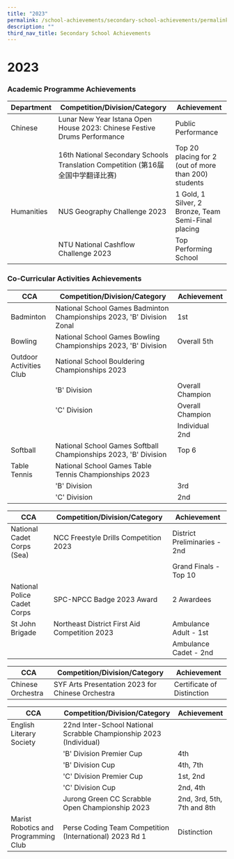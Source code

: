 ```yaml
---
title: "2023"
permalink: /school-achievements/secondary-school-achievements/permalink/
description: ""
third_nav_title: Secondary School Achievements
---
```

# 2023

### Academic Programme Achievements



| Department | Competition/Division/Category | Achievement |
| -------- | -------- | -------- |
| Chinese     | Lunar New Year Istana Open House 2023: Chinese Festive Drums Performance     | Public Performance    |
|  | 16th National Secondary Schools Translation Competition                     (第16届全国中学翻译比赛)    | Top 20 placing for 2 (out of more than 200) students    |
| Humanities     | NUS Geography Challenge 2023     | 1 Gold, 1 Silver, 2 Bronze, Team Semi-Final placing    |
|  | NTU National Cashflow Challenge 2023  | Top Performing School    |


### Co-Curricular Activities Achievements



| CCA | Competition/Division/Category | Achievement |
| -------- | -------- | -------- |
| Badminton     | National School Games Badminton Championships 2023, 'B' Division Zonal    | 1st     |
| Bowling     | National School Games Bowling Championships 2023, 'B' Division    | Overall 5th     |
| Outdoor Activities Club     | National School Bouldering Championships 2023    |    |
|      | 'B' Division     | Overall Champion     |
|      | 'C' Division     | Overall Champion | 
|      |                        | Individual 2nd     |
| Softball     | National School Games Softball Championships 2023, 'B' Division  | Top 6     |
| Table Tennis     | National School Games Table Tennis Championships 2023  |     |
|      | 'B' Division     | 3rd     |
|      | 'C' Division     | 2nd |



| CCA | Competition/Division/Category | Achievement |
| -------- | -------- | -------- |
| National Cadet Corps (Sea)     | NCC Freestyle Drills Competition 2023   | District Preliminaries - 2nd    |
|      |                        | Grand Finals - Top 10     |
| National Police Cadet Corps     | SPC-NPCC Badge 2023 Award   | 2 Awardees    |
| St John Brigade     | Northeast District First Aid Competition 2023   | Ambulance Adult - 1st   |
|      |   | Ambulance Cadet - 2nd    |

| CCA | Competition/Division/Category | Achievement |
| -------- | -------- | -------- |
| Chinese Orchestra     | SYF Arts Presentation 2023 for Chinese Orchestra   | Certificate of Distinction   |

| CCA | Competition/Division/Category | Achievement |
| -------- | -------- | -------- |
| English Literary Society     | 22nd Inter-School National Scrabble Championship 2023 (Individual)   |    |
|      |'B' Division Premier Cup                        | 4th    |
|      |'B' Division Cup                        | 4th, 7th    |
|      |'C' Division Premier Cup                        | 1st, 2nd   |
|      |'C' Division Cup                        | 2nd, 4th    |
|      |Jurong Green CC Scrabble Open Championship 2023                      | 2nd, 3rd, 5th, 7th and 8th    |
| Marist Robotics and Programming Club    | Perse Coding Team Competition (International) 2023 Rd 1   |Distinction |